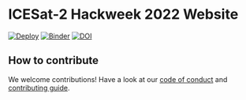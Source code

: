 # ICESat-2 Hackweek 2022 Website
[![Deploy](https://github.com/ICESAT-2HackWeek/website2022/actions/workflows/deploy.yaml/badge.svg)](https://github.com/ICESAT-2HackWeek/website2022/actions/workflows/deploy.yaml)
[![Binder](https://mybinder.org/badge_logo.svg)](https://mybinder.org/v2/gh/ICESAT-2HackWeek/website2022/2022.04.14?urlpath=lab)
[![DOI](https://zenodo.org/badge/452775913.svg)](https://zenodo.org/badge/latestdoi/452775913)




## How to contribute

We welcome contributions! Have a look at our [code of conduct](./CODE_OF_CONDUCT.md) and [contributing guide](./CONTRIBUTING.md).
